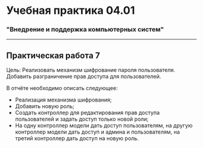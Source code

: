 # Учебная практика 04.01

### "Внедрение и поддержка компьютерных систем"

---

## Практическая работа 7

Цель: Реализовать механизм шифрование пароля пользователя. 
Добавить разграничение прав доступа для пользователей.

В отчёте необходимо описать следующее:
- Реализация механизма шифрования;
- Добавить новую роль;
- Создать контроллер для редактирования прав доступа 
пользователей и задать доступ только новой роли;
- На одну контроллер модели дать доступ пользователям, 
на другую контроллер модели дать доступ и админа и пользователям, 
на третий контроллер дать доступ на новую роль.
